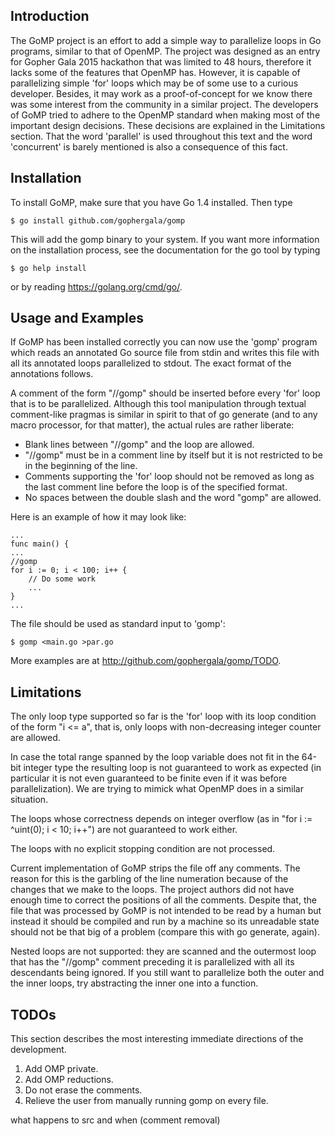 Introduction
------------
The GoMP project is an effort to add a simple way to
parallelize loops in Go programs, similar to that of OpenMP.
The project was designed as an entry for Gopher Gala 2015 hackathon
that was limited to 48 hours, therefore it lacks some of
the features that OpenMP has. However, it is capable of
parallelizing simple 'for' loops which may be of some use to a
curious developer. Besides, it may work as a proof-of-concept
for we know there was some interest from the community in
a similar project.
The developers of GoMP tried to adhere to the OpenMP
standard when making most of the important design decisions.
These decisions are explained in the Limitations section.
That the word 'parallel' is used throughout this text
and the word 'concurrent' is barely mentioned is also a
consequence of this fact.


Installation
------------
To install GoMP, make sure that you have Go 1.4 installed.
Then type

	$ go install github.com/gophergala/gomp
    
This will add the gomp binary to your system. If
you want more information on the installation process,
see the documentation for the go tool by typing
   
	$ go help install

or by reading https://golang.org/cmd/go/.


Usage and Examples
------------------
If GoMP has been installed correctly you can now use
the 'gomp' program which reads an annotated Go source file
from stdin and writes this file with all its annotated
loops parallelized to stdout. The exact format of the
annotations follows.

A comment of the form "//gomp" should be inserted before 
every 'for' loop that is to be parallelized. Although this 
tool manipulation through textual comment-like pragmas is similar
in spirit to that of go generate (and to any macro processor,
for that matter), the actual rules are rather liberate:
  * Blank lines between "//gomp" and the loop are allowed.
  * "//gomp" must be in a comment line by itself but it
     is not restricted to be in the beginning of the line.
  * Comments supporting the 'for' loop should not be removed
    as long as the last comment line before the loop is of
    the specified format.
  * No spaces between the double slash and the word "gomp"
    are allowed.


Here is an example of how it may look like:

	...
	func main() {
	...
	//gomp
	for i := 0; i < 100; i++ {
		// Do some work
		...
	}
	...
	

The file should be used as standard input to 'gomp':
	
	$ gomp <main.go >par.go


More examples are at http://github.com/gophergala/gomp/TODO.


Limitations
-----------

The only loop type supported so far is the 'for' loop
with its loop condition of the form "i <= a", that is,
only loops with non-decreasing integer counter are allowed.

In case the total range spanned by the loop variable does
not fit in the 64-bit integer type the resulting loop
is not guaranteed to work as expected (in particular it
is not even guaranteed to be finite even if it was before
parallelization). We are trying to mimick what OpenMP does in
a similar situation.

The loops whose correctness depends on integer overflow
(as in "for i := ^uint(0); i < 10; i++") are not guaranteed
to work either.

The loops with no explicit stopping condition are not processed.

Current implementation of GoMP strips the file off any comments.
The reason for this is the garbling of the line numeration because
of the changes that we make to the loops. The project authors
did not have enough time to correct the positions of all the
comments. Despite that, the file that was processed by GoMP
is not intended to be read by a human but instead it should
be compiled and run by a machine so its unreadable state should
not be that big of a problem (compare this with go generate, again).

Nested loops are not supported: they are scanned and the outermost
loop that has the "//gomp" comment preceding it is parallelized
with all its descendants being ignored. If you still want to
parallelize both the outer and the inner loops, try abstracting
the inner one into a function.

TODOs
-----

This section describes the most interesting immediate
directions of the development.

1. Add OMP private.
2. Add OMP reductions.
3. Do not erase the comments.
4. Relieve the user from manually running gomp on every file.

















what happens to src and when (comment removal)
